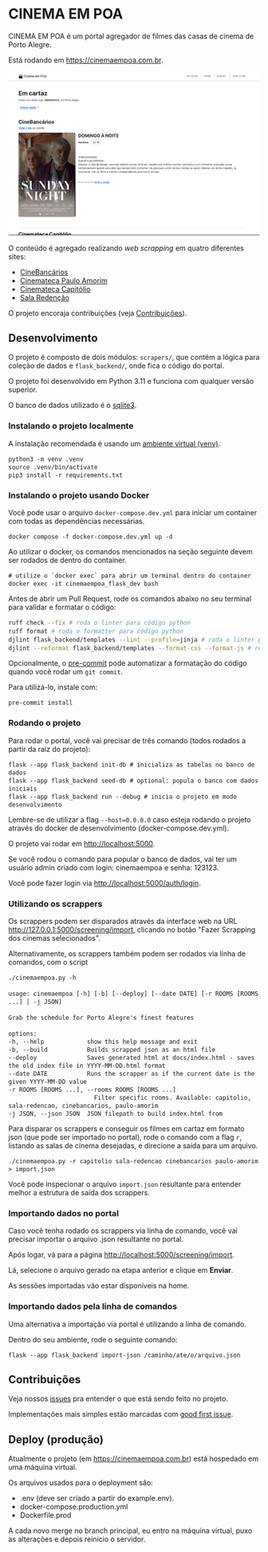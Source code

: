 # CINEMA EM POA

CINEMA EM POA é um portal agregador de filmes das casas de cinema de Porto Alegre.

Está rodando em <https://cinemaempoa.com.br>.

![Home page do site - b4252b9c824a4ba5d068e40144ea8d7d6c79a74f](README/b4252b9c824a4ba5d068e40144ea8d7d6c79a74f.png)

O conteúdo é agregado realizando _web scrapping_ em quatro diferentes sites:

- [CineBancários](http://cinebancarios.blogspot.com/?view=classic)
- [Cinemateca Paulo Amorim](https://www.cinematecapauloamorim.com.br)
- [Cinemateca Capitólio](http://www.capitolio.org.br)
- [Sala Redenção](https://www.ufrgs.br/difusaocultural/salaredencao/)

O projeto encoraja contribuições (veja [Contribuições](#contribuicoes)).

## Desenvolvimento

O projeto é composto de dois módulos: `scrapers/`, que contém a lógica para coleção de dados e `flask_backend/`, onde fica o código do portal.

O projeto foi desenvolvido em Python 3.11 e funciona com qualquer versão superior.

O banco de dados utilizado é o [sqlite3](https://www.sqlite.org/).

### Instalando o projeto localmente

A instalação recomendada é usando um [ambiente virtual (venv)](https://docs.python.org/3/library/venv.html).

    python3 -m venv .venv
    source .venv/bin/activate
    pip3 install -r requirements.txt

### Instalando o projeto usando Docker

Você pode usar o arquivo `docker-compose.dev.yml` para iniciar um container com todas as dependências necessárias.

    docker compose -f docker-compose.dev.yml up -d

Ao utilizar o docker, os comandos mencionados na seção seguinte devem ser rodados de dentro do container.

    # utilize o `docker exec` para abrir um terminal dentro do container
    docker exec -it cinemaempoa_flask_dev bash

Antes de abrir um Pull Request, rode os comandos abaixo no seu terminal para validar e formatar o código:

```bash
ruff check --fix # roda o linter para código python
ruff format # roda o formatter para código python
djlint flask_backend/templates --lint --profile=jinja # roda o linter para os arquivos .html
djlint --reformat flask_backend/templates --format-css --format-js # roda o formatter para os arquivos .html
```

Opcionalmente, o [pre-commit](https://pre-commit.com/) pode automatizar a formatação do código quando você rodar um `git commit`.

Para utilizá-lo, instale com:

    pre-commit install

### Rodando o projeto

Para rodar o portal, você vai precisar de três comando (todos rodados a partir da raíz do projeto):

    flask --app flask_backend init-db # inicializa as tabelas no banco de dados
    flask --app flask_backend seed-db # optional: popula o banco com dados iniciais
    flask --app flask_backend run --debug # inicia o projeto em modo desenvolvimento

Lembre-se de utilizar a flag `--host=0.0.0.0` caso esteja rodando o projeto através do docker de desenvolvimento (docker-compose.dev.yml).

O projeto vai rodar em <http://localhost:5000>.

Se você rodou o comando para popular o banco de dados, vai ter um usuário admin criado com login: cinemaempoa e senha: 123123.

Você pode fazer login via <http://localhost:5000/auth/login>.

### Utilizando os scrappers

Os scrappers podem ser disparados através da interface web na URL <http://127.0.0.1:5000/screening/import>, clicando no botão "Fazer Scrapping dos cinemas selecionados".

Alternativamente, os scrappers também podem ser rodados via linha de comandos, com o script

    ./cinemaempoa.py -h

    usage: cinemaempoa [-h] [-b] [--deploy] [--date DATE] [-r ROOMS [ROOMS ...] | -j JSON]

    Grab the schedule for Porto Alegre's finest features

    options:
    -h, --help            show this help message and exit
    -b, --build           Builds scrapped json as an html file
    --deploy              Saves generated html at docs/index.html - saves the old index file in YYYY-MM-DD.html format
    --date DATE           Runs the scrapper as if the current date is the given YYYY-MM-DD value
    -r ROOMS [ROOMS ...], --rooms ROOMS [ROOMS ...]
                            Filter specific rooms. Available: capitolio, sala-redencao, cinebancarios, paulo-amorim
    -j JSON, --json JSON  JSON filepath to build index.html from

Para disparar os scrappers e conseguir os filmes em cartaz em formato json (que pode ser importado no portal), rode o comando com a flag `r`, listando as salas de cinema desejadas, e direcione a saída para um arquivo.

    ./cinemaempoa.py -r capitolio sala-redencao cinebancarios paulo-amorim > import.json

Você pode inspecionar o arquivo `import.json` resultante para entender melhor a estrutura de saída dos scrappers.

### Importando dados no portal

Caso você tenha rodado os scrappers via linha de comando, você vai precisar importar o arquivo .json resultante no portal.

Após logar, vá para a página <http://localhost:5000/screening/import>.

Lá, selecione o arquivo gerado na etapa anterior e clique em **Enviar**.

As sessões importadas vão estar disponíveis na home.

### Importando dados pela linha de comandos

Uma alternativa a importação via portal é utilizando a linha de comando.

Dentro do seu ambiente, rode o seguinte comando:

```
flask --app flask_backend import-json /caminho/ate/o/arquivo.json
```

<h2 id="contribuicoes">Contribuições</h2>

Veja nossos [issues](https://github.com/guites/cinemaempoa/issues) pra entender o que está sendo feito no projeto.

Implementações mais simples estão marcadas com [good first issue](https://github.com/guites/cinemaempoa/issues?q=is%3Aopen+is%3Aissue+label%3A%22good+first+issue%22).

## Deploy (produção)

Atualmente o projeto (em <https://cinemaempoa.com.br>) está hospedado em uma máquina virtual.

Os arquivos usados para o deployment são:

- .env (deve ser criado a partir do example.env).
- docker-compose.production.yml
- Dockerfile.prod

A cada novo merge no branch principal, eu entro na máquina virtual, puxo as alterações e depois reinicio o servidor.
